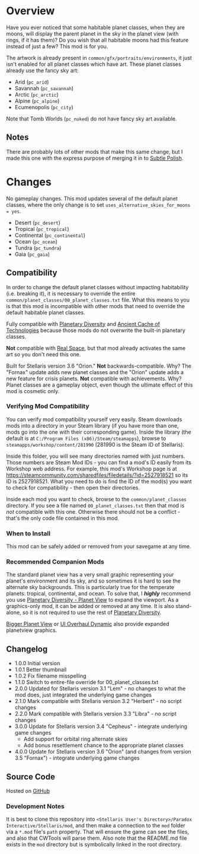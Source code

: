 # Overview

Have you ever noticed that some habitable planet classes, when they are moons, will display the parent planet in the sky in the planet view (with rings, if it has them)?  Do you wish that all habitable moons had this feature instead of just a few?  This mod is for you.

The artwork is already present in `common/gfx/portraits/environments`, it just isn't enabled for all planet classes which have art.  These planet classes already use the fancy sky art:

* Arid (`pc_arid`)
* Savannah (`pc_savannah`)
* Arctic (`pc_arctic`)
* Alpine (`pc_alpine`)
* Ecumenopolis (`pc_city`)

Note that Tomb Worlds (`pc_nuked`) do not have fancy sky art available.

## Notes

There are probably lots of other mods that make this same change, but I made this one with the express purpose of merging it in to [Subtle Polish](https://steamcommunity.com/sharedfiles/filedetails/?id=2522974089).

# Changes

No gameplay changes.  This mod updates several of the default planet classes, where the only change is to set `uses_alternative_skies_for_moons = yes`.

* Desert (`pc_desert`)
* Tropical (`pc_tropical`)
* Continental (`pc_continental`)
* Ocean (`pc_ocean`)
* Tundra (`pc_tundra`)
* Gaia (`pc_gaia`)

## Compatibility

In order to change the default planet classes without impacting habitability (i.e. breaking it), it is necessary to override the entire `common/planet_classes/00_planet_classes.txt` file.  What this means to you is that this mod is incompatible with other mods that need to override the default habitable planet classes.

Fully compatible with [Planetary Diversity](https://steamcommunity.com/sharedfiles/filedetails/?id=819148835) and [Ancient Cache of Technologies](https://steamcommunity.com/sharedfiles/filedetails/?id=1419304439) because those mods do not overwrite the built-in planetary classes.

**Not** compatible with [Real Space](https://steamcommunity.com/sharedfiles/filedetails/?id=937289339), but that mod already activates the same art so you don't need this one.

Built for Stellaris version 3.6 "Orion."  **Not** backwards-compatible.  Why?  The "Fornax" update adds new planet classes and the "Orion" update adds a new feature for crisis planets.  **Not** compatible with achievements.  Why?  Planet classes are a gameplay object, even though the ultimate effect of this mod is cosmetic only.

### Verifying Mod Compatibility

You can verify mod compatibility yourself very easily.  Steam downloads mods into a directory in your Steam library (if you have more than one, mods go into the one with their corresponding game).  Inside the library (the default is at `C:/Program Files (x86)/Steam/steamapps`), browse to `steamapps/workshop/content/281990` (281990 is the Steam ID of Stellaris).

Inside this folder, you will see many directories named with just numbers.  Those numbers are Steam Mod IDs - you can find a mod's ID easily from its Workshop web address.  For example, this mod's Workshop page is at https://steamcommunity.com/sharedfiles/filedetails/?id=2527918521 so its ID is 2527918521.  What you need to do is find the ID of the mod(s) you want to check for compatibility - then open their directories.

Inside each mod you want to check, browse to the `common/planet_classes` directory.  If you see a file named `00_planet_classes.txt` then that mod is _not_ compatible with this one.  Otherwise there should not be a conflict - that's the only code file contained in this mod.

### When to Install

This mod can be safely added or removed from your savegame at any time.

### Recommended Companion Mods

The standard planet view has a very small graphic representing your planet's environment and its sky, and so sometimes it is hard to see the alternate sky backgrounds.  This is particularly true for the temperate planets: tropical, continental, and ocean.  To solve that, I _**highly**_ recommend you use [Planetary Diversity - Planet View](https://steamcommunity.com/sharedfiles/filedetails/?id=1866576239) to expand the viewport.  As a graphics-only mod, it can be added or removed at any time.  It is also stand-alone, so it is not required to use the rest of [Planetary Diversity](https://steamcommunity.com/sharedfiles/filedetails/?id=819148835).

[Bigger Planet View](https://steamcommunity.com/sharedfiles/filedetails/?id=1587178040) or [UI Overhaul Dynamic](https://steamcommunity.com/sharedfiles/filedetails/?id=1623423360) also provide expanded planetview graphics.

## Changelog

* 1.0.0 Initial version
* 1.0.1 Better thumbnail
* 1.0.2 Fix filename misspelling
* 1.1.0 Switch to entire-file override for 00_planet_classes.txt
* 2.0.0 Updated for Stellaris version 3.1 "Lem" - no changes to what the mod does, just integrated the underlying game changes
* 2.1.0 Mark compatible with Stellaris version 3.2 "Herbert" - no script changes
* 2.2.0 Mark compatible with Stellaris version 3.3 "Libra" - no script changes
* 3.0.0 Update for Stellaris version 3.4 "Cepheus" - integrate underlying game changes
    * Add support for orbital ring alternate skies
    * Add bonus resettlement chance to the appropriate planet classes
* 4.0.0 Update for Stellaris version 3.6 "Orion" (and changes from version 3.5 "Fornax") - integrate underlying game changes

## Source Code

Hosted on [GitHub](https://github.com/corsairmarks/yet_another_planetary_sky_fix)

### Development Notes

It is best to clone this repository into `<Stellaris User's Directory>/Paradox Interactive/Stellaris/mod`, and then make a connection to the `mod` folder via a `*.mod` file's `path` property.  That will ensure the game can see the files, and also that CWTools will parse them.  Also note that the README.md file exists in the `mod` directory but is symbolically linked in the root directory.